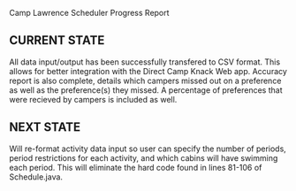 Camp Lawrence Scheduler Progress Report

## CURRENT STATE
All data input/output has been successfully transfered to CSV format. This allows for better integration with the Direct Camp Knack Web app. Accuracy report is also complete, details which campers missed out on a preference as well as the 
preference(s) they missed. A percentage of preferences that were recieved by campers is included as well.

## NEXT STATE
Will re-format activity data input so user can specify the number of periods, period restrictions for each activity, and which cabins will have swimming each period. This will eliminate the hard code found in lines 81-106 of Schedule.java.
